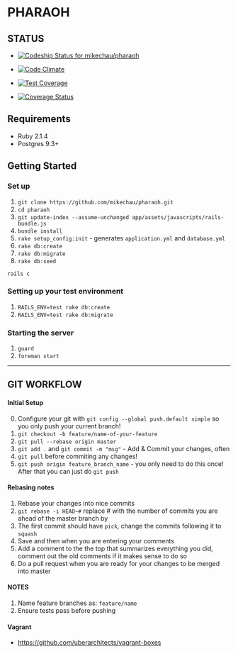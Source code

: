 # PHARAOH
## STATUS
- [ ![Codeship Status for mikechau/pharaoh](https://codeship.io/projects/919a6a40-44b9-0132-1b8a-32378b856677/status)](https://codeship.io/projects/44859)

- [![Code Climate](https://codeclimate.com/github/mikechau/pharaoh/badges/gpa.svg)](https://codeclimate.com/github/mikechau/pharaoh)

- [![Test Coverage](https://codeclimate.com/github/mikechau/pharaoh/badges/coverage.svg)](https://codeclimate.com/github/mikechau/pharaoh)

- [![Coverage Status](https://coveralls.io/repos/mikechau/pharaoh/badge.png)](https://coveralls.io/r/mikechau/pharaoh)


## Requirements
- Ruby 2.1.4
- Postgres 9.3+

## Getting Started
### Set up
1. `git clone https://github.com/mikechau/pharaoh.git`
2. `cd pharaoh`
3. `git update-index --assume-unchanged app/assets/javascripts/rails-bundle.js`
4. `bundle install`
5. `rake setup_config:init` - generates `application.yml` and `database.yml`
6. `rake db:create`
7. `rake db:migrate`
8. `rake db:seed`

```
rails c
```
### Setting up your test environment
1. `RAILS_ENV=test rake db:create`
2. `RAILS_ENV=test rake db:migrate`

### Starting the server

1. `guard`
2. `foreman start`

---
## GIT WORKFLOW
#### Initial Setup
0. Configure your git with `git config --global push.default simple` so you only push your current branch!
1. `git checkout -b feature/name-of-your-feature`
2. `git pull --rebase origin master`
3. `git add .` and `git commit -m "msg"` - Add & Commit your changes, often
5. `git pull` before commiting any changes!
4. `git push origin feature_branch_name` - you only need to do this once! After that you can just do `git push`

#### Rebasing notes
1. Rebase your changes into nice commits
2. `git rebase -i HEAD~#` replace # with the number of commits you are ahead of the master branch by
3. The first commit should have `pick`, change the commits following it to `squash`
4. Save and then when you are entering your comments
5. Add a comment to the the top that summarizes everything you did, comment out the old comments if it makes sense to do so
6. Do a pull request when you are ready for your changes to be merged into master

#### NOTES
1. Name feature branches as: `feature/name`
2. Ensure tests pass before pushing

#### Vagrant
- https://github.com/uberarchitects/vagrant-boxes